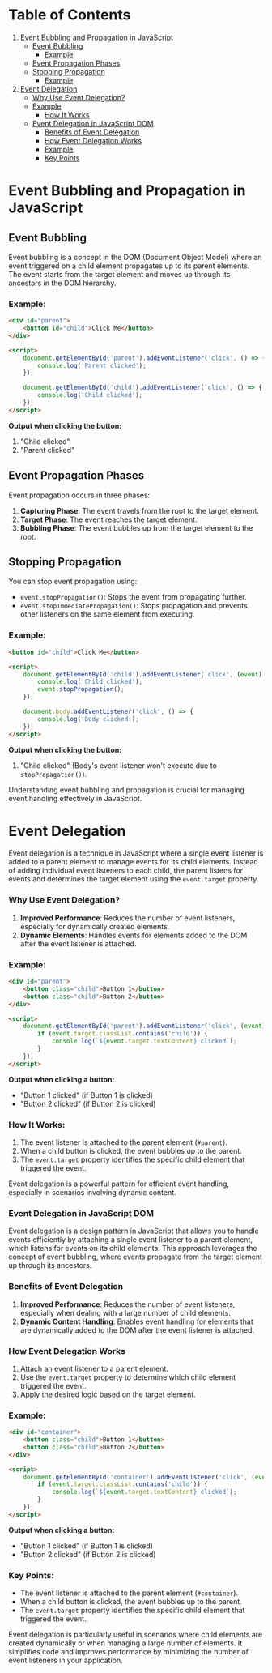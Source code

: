 # Table of Contents

1. [Event Bubbling and Propagation in JavaScript](#event-bubbling-and-propagation-in-javascript)
    - [Event Bubbling](#event-bubbling)
      - [Example](#example)
    - [Event Propagation Phases](#event-propagation-phases)
    - [Stopping Propagation](#stopping-propagation)
      - [Example](#example-1)
2. [Event Delegation](#event-delegation)
    - [Why Use Event Delegation?](#why-use-event-delegation)
    - [Example](#example-2)
      - [How It Works](#how-it-works)
    - [Event Delegation in JavaScript DOM](#event-delegation-in-javascript-dom)
      - [Benefits of Event Delegation](#benefits-of-event-delegation)
      - [How Event Delegation Works](#how-event-delegation-works)
      - [Example](#example-3)
      - [Key Points](#key-points)

      
# Event Bubbling and Propagation in JavaScript

## Event Bubbling
Event bubbling is a concept in the DOM (Document Object Model) where an event triggered on a child element propagates up to its parent elements. The event starts from the target element and moves up through its ancestors in the DOM hierarchy.

### Example:
```html
<div id="parent">
    <button id="child">Click Me</button>
</div>

<script>
    document.getElementById('parent').addEventListener('click', () => {
        console.log('Parent clicked');
    });

    document.getElementById('child').addEventListener('click', () => {
        console.log('Child clicked');
    });
</script>
```
**Output when clicking the button:**
1. "Child clicked"
2. "Parent clicked"

## Event Propagation Phases
Event propagation occurs in three phases:
1. **Capturing Phase**: The event travels from the root to the target element.
2. **Target Phase**: The event reaches the target element.
3. **Bubbling Phase**: The event bubbles up from the target element to the root.

## Stopping Propagation
You can stop event propagation using:
- `event.stopPropagation()`: Stops the event from propagating further.
- `event.stopImmediatePropagation()`: Stops propagation and prevents other listeners on the same element from executing.

### Example:
```html
<button id="child">Click Me</button>

<script>
    document.getElementById('child').addEventListener('click', (event) => {
        console.log('Child clicked');
        event.stopPropagation();
    });

    document.body.addEventListener('click', () => {
        console.log('Body clicked');
    });
</script>
```
**Output when clicking the button:**
1. "Child clicked" (Body's event listener won't execute due to `stopPropagation()`).

Understanding event bubbling and propagation is crucial for managing event handling effectively in JavaScript.

# Event Delegation
Event delegation is a technique in JavaScript where a single event listener is added to a parent element to manage events for its child elements. Instead of adding individual event listeners to each child, the parent listens for events and determines the target element using the `event.target` property.

### Why Use Event Delegation?
1. **Improved Performance**: Reduces the number of event listeners, especially for dynamically created elements.
2. **Dynamic Elements**: Handles events for elements added to the DOM after the event listener is attached.

### Example:
```html
<div id="parent">
    <button class="child">Button 1</button>
    <button class="child">Button 2</button>
</div>

<script>
    document.getElementById('parent').addEventListener('click', (event) => {
        if (event.target.classList.contains('child')) {
            console.log(`${event.target.textContent} clicked`);
        }
    });
</script>
```
**Output when clicking a button:**
- "Button 1 clicked" (if Button 1 is clicked)
- "Button 2 clicked" (if Button 2 is clicked)

### How It Works:
1. The event listener is attached to the parent element (`#parent`).
2. When a child button is clicked, the event bubbles up to the parent.
3. The `event.target` property identifies the specific child element that triggered the event.

Event delegation is a powerful pattern for efficient event handling, especially in scenarios involving dynamic content.

### Event Delegation in JavaScript DOM

Event delegation is a design pattern in JavaScript that allows you to handle events efficiently by attaching a single event listener to a parent element, which listens for events on its child elements. This approach leverages the concept of event bubbling, where events propagate from the target element up through its ancestors.

### Benefits of Event Delegation
1. **Improved Performance**: Reduces the number of event listeners, especially when dealing with a large number of child elements.
2. **Dynamic Content Handling**: Enables event handling for elements that are dynamically added to the DOM after the event listener is attached.

### How Event Delegation Works
1. Attach an event listener to a parent element.
2. Use the `event.target` property to determine which child element triggered the event.
3. Apply the desired logic based on the target element.

### Example:
```html
<div id="container">
    <button class="child">Button 1</button>
    <button class="child">Button 2</button>
</div>

<script>
    document.getElementById('container').addEventListener('click', (event) => {
        if (event.target.classList.contains('child')) {
            console.log(`${event.target.textContent} clicked`);
        }
    });
</script>
```

**Output when clicking a button:**
- "Button 1 clicked" (if Button 1 is clicked)
- "Button 2 clicked" (if Button 2 is clicked)

### Key Points:
- The event listener is attached to the parent element (`#container`).
- When a child button is clicked, the event bubbles up to the parent.
- The `event.target` property identifies the specific child element that triggered the event.

Event delegation is particularly useful in scenarios where child elements are created dynamically or when managing a large number of elements. It simplifies code and improves performance by minimizing the number of event listeners in your application.

